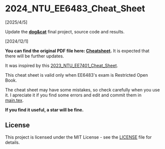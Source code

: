 # 2024_NTU_EE6483_Cheat_Sheet

[2025/4/5]

Update the __[dog&cat](./dog&cat/)__ final project, source code and results. 

[2024/12/1]

__You can find the original PDF file here: [Cheatsheet](./2024_NTU_EE6483_Cheat_Sheet.pdf).__ It is expected that there will be further updates. 

It was inspired by this [2023_NTU_EE7401_Cheat_Sheet](https://github.com/JiangpengLI86/2023_NTU_EE7401_Cheat_Sheet).

This cheat sheet is valid only when EE6483's exam is Restricted Open Book.

The cheat sheet may have some mistakes, so check carefully when you use it. I apreciate it if you find some errors and edit and commit them in [main.tex](./main.tex).

__If you find it useful, a star will be fine.__

## License
This project is licensed under the MIT License - see the [LICENSE](./LICENSE) file for details.
